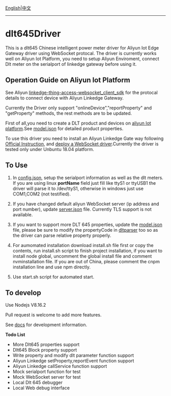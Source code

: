 [English](README.md)|[中文](README-zh.md)

----

# dlt645Driver

This is a dlt645 Chinese intelligent power meter driver for Aliyun Iot Edge Gateway driver using WebSocket protocal. The driver is currently works well on Aliyun Iot Platform, you need to setup Aliyun Enviroment, connect Dlt meter on the serialport of linkedge gateway before using it.

## Operation Guide on Aliyun Iot Platform

See Aliyun [linkedge-thing-access-websocket_client_sdk](https://github.com/aliyun/linkedge-thing-access-websocket_client_sdk/blob/master/protocol-design-description.md?spm=a2c4g.11186623.2.11.7afd760b9SsoxB&file=protocol-design-description.md) for the protocal details to connect device with Aliyun Linkedge Gateway.

Currently the Driver only support "onlineDevice","reportProperty" and "getProperty" methods, the rest methods are to be updated.

First of all,you need to create a DLT product and devices on [aliyun Iot platform](https://help.aliyun.com/document_detail/73705.html?spm=a2c4g.11174283.2.11.3a8b1668L08yIP).See [model.json](src/model.json) for detailed product properties. 

To use this driver you need to install an Aliyun Linkedge Gate way following [Official Instruction](https://help.aliyun.com/document_detail/102729.html?spm=a2c4g.11186623.6.560.18ab760b5ENITn), and [deploy a WebSocket driver](https://help.aliyun.com/document_detail/122583.html?spm=a2c4g.11186623.6.574.119c71b8bCk3oA).Currently the driver is tested only under Unbuntu 18.04 platform.

## To Use

1. In [config.json](src/config.json), setup the serialport information as well as the dlt meters. If you are using linux **portName** field just fill like ttyS1 or ttyUSB1 the driver will parse it to /dev/ttyS1, otherwise in windows just use COM1,COM2 (not testified).

2. If you have changed default aliyun WebSocket server (ip address and port number), update [server.json](src/server.json) file. Currently TLS support is not available.

3. If you want to support more DLT 645 properties, update the [model.json](src/model.json)  file, please be sure to modify the propertyCode in [dltparser](src/dltparser.js) too so as the driver can parse relative property properly.

4. For aumomated installation download install.sh file first or copy the contents, run install.sh script to finish project installation, if you want to install node global, uncomment the global install file and comment nvminstallation file. If you are out of China, please comment the cnpm installation line and use npm directly.

5. Use start.sh script for automated start.

## To develop

Use Nodejs V8.16.2

Pull request is welcome to add more features.

See [docs](out/index.html) for development information.

**Todo List**
- More Dlt645 properties support
- Dlt645 Block property support
- Write property and modify dlt parameter function support
- Aliyun Linkedge setProperty,reportEvent function support
- Aliyun Linkedge callService function support
- Mock serialport function for test
- Mock WebSocket server for test
- Local Dlt 645 debugger
- Local Web debug interface





